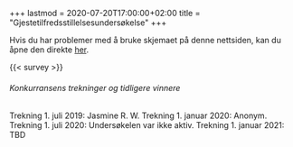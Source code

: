 +++
lastmod = 2020-07-20T17:00:00+02:00
title = "Gjestetilfredsstillelsesundersøkelse"
+++

Hvis du har problemer med å bruke skjemaet på denne nettsiden, kan du åpne
den direkte [her](https://forms.gle/pe3y4GiMc9Ee9Feb8).

{{< survey >}}

###### Konkurransens trekninger og tidligere vinnere

Trekning 1. juli 2019: Jasmine R. W.
Trekning 1. januar 2020: Anonym.
Trekning 1. juli 2020: Undersøkelen var ikke aktiv.
Trekning 1. januar 2021: TBD
